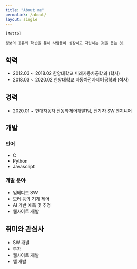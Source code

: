 ```yaml
---
title: "About me"
permalink: /about/
layout: single
---
```


```
[Motto]

정보의 공유와 학습을 통해 사람들이 성장하고 자립하는 것을 돕는 것.
```

## 학력
- 2012.03 ~ 2018.02 한양대학교 미래자동차공학과 (학사)
- 2018.03 ~ 2020.02 한양대학교 자동차전자제어공학과 (석사)

## 경력
- 2020.01 ~ 현대자동차 전동화제어개발1팀, 전기차 SW 엔지니어

## 개발
### 언어
- C
- Python
- Javascript

### 개발 분야
- 임베디드 SW
- 모터 등의 기계 제어
- AI 기반 예측 및 추정
- 웹사이트 개발

## 취미와 관심사
- SW 개발
- 투자
- 웹사이트 개발
- 앱 개발